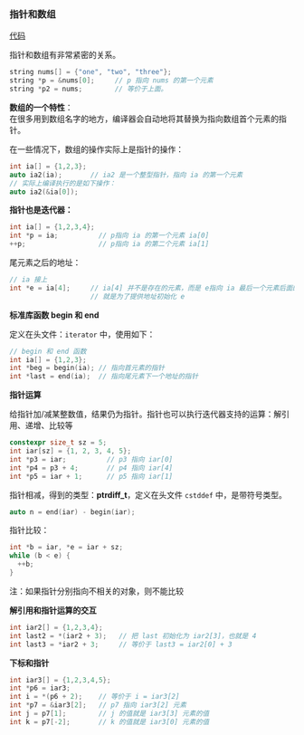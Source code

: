 ### 指针和数组
[代码](../../chapter_3/section_5/main_3.cpp)

指针和数组有非常紧密的关系。

```c++
string nums[] = {"one", "two", "three"};
string *p = &nums[0];     // p 指向 nums 的第一个元素
string *p2 = nums;        // 等价于上面。
```
**数组的一个特性**：   
在很多用到数组名字的地方，编译器会自动地将其替换为指向数组首个元素的指针。

在一些情况下，数组的操作实际上是指针的操作：
```c++
int ia[] = {1,2,3};
auto ia2(ia);       // ia2 是一个整型指针，指向 ia 的第一个元素
// 实际上编译执行的是如下操作：
auto ia2(&ia[0]);
```

**指针也是迭代器：**
```c++
int ia[] = {1,2,3,4};
int *p = ia;          // p指向 ia 的第一个元素 ia[0]
++p;                  // p指向 ia 的第二个元素 ia[1]
```
尾元素之后的地址：
```c++
// ia 接上
int *e = ia[4];     // ia[4] 并不是存在的元素，而是 e指向 ia 最后一个元素后面的地址。
                    // 就是为了提供地址初始化 e
```
**标准库函数 begin 和 end**

定义在头文件：`iterator` 中，使用如下：
```c++
// begin 和 end 函数
int ia[] = {1,2,3};
int *beg = begin(ia); // 指向首元素的指针
int *last = end(ia);  // 指向尾元素下一个地址的指针
```
**指针运算**

给指针加/减某整数值，结果仍为指针。指针也可以执行迭代器支持的运算：解引用、递增、比较等

```c++
constexpr size_t sz = 5;
int iar[sz] = {1, 2, 3, 4, 5};
int *p3 = iar;          // p3 指向 iar[0]
int *p4 = p3 + 4;       // p4 指向 iar[4]
int *p5 = iar + 1;      // p5 指向 iar[1]
```
指针相减，得到的类型：**ptrdiff_t**，定义在头文件 `cstddef` 中，是带符号类型。
```c++
auto n = end(iar) - begin(iar);
```

指针比较：
```c++
int *b = iar, *e = iar + sz;
while (b < e) {
  ++b;
}
```
注：如果指针分别指向不相关的对象，则不能比较

**解引用和指针运算的交互**
```c++
int iar2[] = {1,2,3,4};
int last2 = *(iar2 + 3);   // 把 last 初始化为 iar2[3]，也就是 4
int last3 = *iar2 + 3;     // 等价于 last3 = iar2[0] + 3
```

**下标和指针**
```c++
int iar3[] = {1,2,3,4,5};
int *p6 = iar3;
int i = *(p6 + 2);    // 等价于 i = iar3[2]
int *p7 = &iar3[2];   // p7 指向 iar3[2] 元素
int j = p7[1];        // j 的值就是 iar3[3] 元素的值
int k = p7[-2];       // k 的值就是 iar3[0] 元素的值
```

